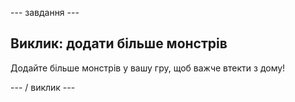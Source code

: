 \--- завдання \---

## Виклик: додати більше монстрів

Додайте більше монстрів у вашу гру, щоб важче втекти з дому!

\--- / виклик \---